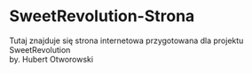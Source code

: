 # SweetRevolution-Strona
Tutaj znajduje się strona internetowa przygotowana dla projektu SweetRevolution<br>
by. Hubert Otworowski
